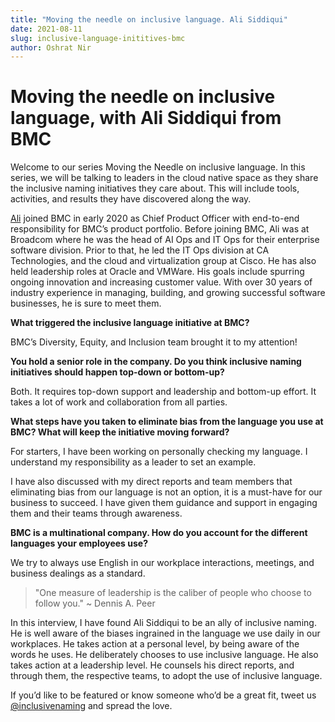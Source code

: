```yaml
---
title: "Moving the needle on inclusive language. Ali Siddiqui"
date: 2021-08-11
slug: inclusive-language-inititives-bmc
author: Oshrat Nir
---
```


# Moving the needle on inclusive language, with Ali Siddiqui from BMC

Welcome to our series Moving the Needle on inclusive language. In this series, we will be talking to leaders in the cloud native space as they share the inclusive naming initiatives they care about. This will include tools, activities, and results they have discovered along the way.
 
[Ali](https://www.linkedin.com/in/ali-siddiqui-4bb3921/) joined BMC in early 2020 as Chief Product Officer with end-to-end responsibility for BMC’s product portfolio. Before joining BMC, Ali was at Broadcom where he was the head of AI Ops and IT Ops for their enterprise software division. Prior to that, he led the IT Ops division at CA Technologies, and the cloud and virtualization group at Cisco. He has also held leadership roles at Oracle and VMWare. His goals include spurring ongoing innovation and increasing customer value. With over 30 years of industry experience in managing, building, and growing successful software businesses, he is sure to meet them. 
 
**What triggered the inclusive language initiative at BMC?**

BMC’s Diversity, Equity, and Inclusion team brought it to my attention!

**You hold a senior role in the company. Do you think inclusive naming initiatives should happen top-down or bottom-up?**

Both. It requires top-down support and leadership and bottom-up effort. It takes a lot of work and collaboration from all parties.

**What steps have you taken to eliminate bias from the language you use at BMC? What will keep the initiative moving forward?**

For starters, I have been working on personally checking my language. I understand my responsibility as a leader to set an example.

I have also discussed with my direct reports and team members that eliminating bias from our language is not an option, it is a must-have for our business to succeed. I have given them guidance and support in engaging them and their teams through awareness.

**BMC is a multinational company. How do you account for the different languages your employees use?**

We try to always use English in our workplace interactions, meetings, and business dealings as a standard.

> "One measure of leadership is the caliber of people who choose to follow you."  ~ Dennis A. Peer

In this interview, I have found Ali Siddiqui to be an ally of inclusive naming. He is well aware of the biases ingrained in the language we use daily in our workplaces. He takes action at a personal level, by being aware of the words he uses. He deliberately chooses to use inclusive language. He also takes action at a leadership level. He counsels his direct reports, and through them, the respective teams, to adopt the use of inclusive language.

If you’d like to be featured or know someone who’d be a great fit, tweet us [@inclusivenaming](https://twitter.com/inclusivenaming) and spread the love.
